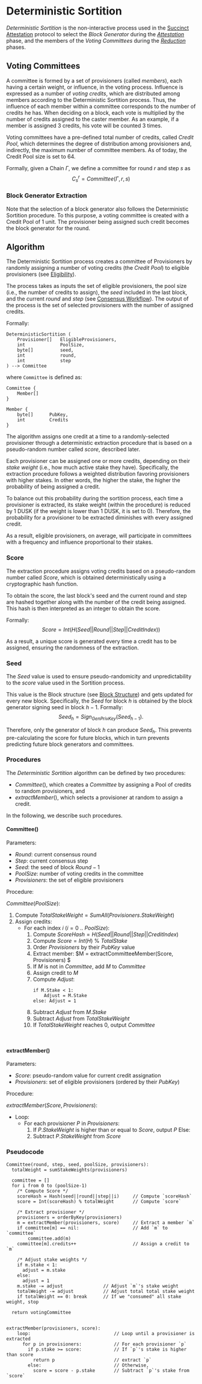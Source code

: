 # Deterministic Sortition
*Deterministic Sortition* is the non-interactive process used in the [Succinct Attestation](../README.md) protocol to select the *Block Generator* during the [*Attestation*](../attestation/README.md) phase, and the members of the *Voting Committees* during the [*Reduction*](../reduction) phases.

## Voting Committees
<!-- TODO: use weight instead of influence? -->
A committee is formed by a set of provisioners (called *members*), each having a certain weight, or influence, in the voting process. Influence is expressed as a number of _voting credits_, which are distributed among members according to the Deterministic Sortition process.
Thus, the influence of each member within a committee corresponds to the number of credits he has. When deciding on a block, each vote is multiplied by the number of credits assigned to the caster member. As an example, if a member is assigned 3 credits, his vote will be counted 3 times.

Voting committees have a pre-defined total number of credits, called *Credit Pool*, which determines the degree of distribution among provisioners and, indirectly, the maximum number of committee members. As of today, the Credit Pool size is set to 64.

Formally, given a Chain $\Gamma$, we define a committee for round $r$ and step $s$ as 
$$ C^r_s = Committee(\Gamma, r,s)$$
<!-- \{ (pk, c) : (pk, credits) \in C\} -->


### Block Generator Extraction
Note that the selection of a block generator also follows the Deterministic Sortition procedure.
To this purpose, a voting committee is created with a Credit Pool of 1 unit. The provisioner being assigned such credit becomes the block generator for the round.



## Algorithm
The Deterministic Sortition process creates a committee of Provisioners by randomly assigning a number of voting credits (the *Credit Pool*) to eligible provisioners (see [Eligibility](../README.md#participants)). 

The process takes as inputs the set of eligible provisioners, the pool size (i.e., the number of credits to assign), the *seed* included in the last block, and the current *round* and *step* (see [Consensus Workflow](../README.md#workflow)).
The output of the process is the set of selected provisioners with the number of assigned credits.

Formally:
```
DeterministicSortition (
    Provisioner[]   EligibleProvisioners, 
    int             PoolSize, 
    byte[]          seed, 
    int             round, 
    int             step
) --> Committee
```
where `Committee` is defined as:
```
Committee {
    Member[]
}

Member {
    byte[]      PubKey,
    int         Credits
}
```

The algorithm assigns one credit at a time to a randomly-selected provisioner through a deterministic extraction procedure that is based on a pseudo-random number called *score*, described later.

Each provisioner can be assigned one or more credits, depending on their *stake weight* (i.e., how much active stake they have). Specifically, the extraction procedure follows a weighted distribution favoring provisioners with higher stakes. In other words, the higher the stake, the higher the probability of being assigned a credit.

To balance out this probability during the sortition process, each time a provisioner is extracted, its stake weight (within the procedure) is reduced by 1 DUSK (if the weight is lower than 1 DUSK, it is set to 0). 
Therefore, the probability for a provisioner to be extracted diminishes with every assigned credit.

As a result, eligible provisioners, on average, will participate in committees with a frequency and influence proportional to their stakes.


### Score
The extraction procedure assigns voting credits based on a pseudo-random number called *Score*, which is obtained deterministically using a cryptographic hash function.

To obtain the score, the last block's seed and the current round and step are hashed together along with the number of the credit being assigned. This hash is then interpreted as an integer to obtain the score.

Formally:
$$ Score = Int( H( Seed||Round||Step||CreditIndex ) ) $$

As a result, a unique score is generated every time a credit has to be assigned, ensuring the randomness of the extraction.

### Seed
The *Seed* value is used to ensure pseudo-randomicity and unpredictability to the *score* value used in the Sortition process.

This value is the Block structure (see [Block Structure](../../blockchain/README.md#block-structure)) and gets updated for every new block. 
Specifically, the $Seed$ for block $h$ is obtained by the block generator signing seed in block $h-1$.
Formally: 
$$ Seed_h = Sign_{GenPrivKey}(Seed_{h-1}).$$

Therefore, only the generator of block $h$ can produce $Seed_h$. This prevents pre-calculating the score for future blocks, which in turn prevents predicting future block generators and committees.



### Procedures
The *Deterministic Sortition* algorithm can be defined by two procedures: 
- $Committee()$, which creates a *Committee* by assigning a Pool of credits to random provisioners,
and 
- $extractMember()$, which selects a provisioner at random to assign a credit.

In the following, we describe such procedures.
<!-- DONE -->

#### Committee()

Parameters:
 - $Round$: current consensus round
 - $Step$: current consensus step
 - $Seed$: the seed of block $Round-1$
 - $PoolSize$: number of voting credits in the committee
 - $Provisioners$: the set of eligible provisioners

Procedure:

$Committee(PoolSize)$:
1. Compute $TotalStakeWeight = SumAll(Provisioners.StakeWeight)$
2. Assign credits:
   - For each index $i$ ($i = 0\text{ }..\text{ }PoolSize$):
     1. Compute $ScoreHash = H( Seed||Round||Step||CreditIndex )$
     2. Compute $Score = Int(H) \text{ } \% \text{ }  TotalStake$
     3. Order $Provisioners$ by their $PubKey$ value
     4. Extract member: $M = extractCommitteeMember(Score, Provisioners) $
     5. If $M$ is not in $Committee$, add $M$ to $Committee$
     6. Assign credit to $M$
     7. Compute $Adjust$:
        ```
        if M.Stake < 1: 
            Adjust = M.Stake
        else: Adjust = 1
        ```
     8. Subtract $Adjust$ from $M.Stake$
     9. Subtract $Adjust$ from $TotalStakeWeight$
     10. If $TotalStakeWeight$ reaches 0, output $Committee$  <!-- TODO: explain this  -->


<p><br></p>

<!-- DOING : -->
#### extractMember()

Parameters:
 - $Score$: pseudo-random value for current credit assignation
 - $Provisioners$: set of eligible provisioners (ordered by their $PubKey$)

Procedure:

$extractMember(Score, Provisioners)$:
- Loop:
  - For each provisioner $P$ in $Provisioners$:
      1. If $P.StakeWeight$ is higher than or equal to $Score$, output $P$
      Else:
      2. Subtract $P.StakeWeight$ from $Score$


### Pseudocode

```
Committee(round, step, seed, poolSize, provisioners):
  totalWeight = sumStakeWeights(provisioners)

  committee = []
  for i from 0 to (poolSize-1)
    /* Compute Score */
    scoreHash = Hash(seed||round||step||i)     // Compute `scoreHash`
    score = Int(scoreHash) % totalWeight       // Compute `score` 
    
    /* Extract provisioner */
    provisioners = orderByKey(provisioners)
    m = extractMember(provisioners, score)     // Extract a member `m`
    if committee[m] == nil:                    // Add `m` to `committee`
        committee.add(m)
    committee[m].credits++                     // Assign a credit to `m`
    
    /* Adjust stake weights */
    if m.stake < 1:
      adjust = m.stake
    else:
      adjust = 1
    m.stake -= adjust               // Adjust `m`'s stake weight
    totalWeight -= adjust           // Adjust total total stake weight
    if totalWeight == 0: break      // If we "consumed" all stake weight, stop

  return votingCommittee


extractMember(provisioners, score):
    loop:                               // Loop until a provisioner is extracted
      for p in provisioners:            // For each provisioner `p`
        if p.stake >= score:            // If `p`'s stake is higher than score
          return p                      // extract `p`
        else:                           // Otherwise,
          score = score - p.stake       // Subtract `p`'s stake from `score`

```